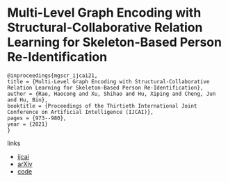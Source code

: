 # Multi-Level Graph Encoding with Structural-Collaborative Relation Learning for Skeleton-Based Person Re-Identification

```
@inproceedings{mgscr_ijcai21,
title = {Multi-Level Graph Encoding with Structural-Collaborative Relation Learning for Skeleton-Based Person Re-Identification},
author = {Rao, Haocong and Xu, Shihao and Hu, Xiping and Cheng, Jun and Hu, Bin},
booktitle = {Proceedings of the Thirtieth International Joint Conference on Artificial Intelligence (IJCAI)},
pages = {973--980},
year = {2021}
}
```

links
- [ijcai](https://www.ijcai.org/Proceedings/2021/135)
- [arXiv](https://arxiv.org/abs/2106.03069)
- [code](https://github.com/Kali-Hac/MG-SCR)